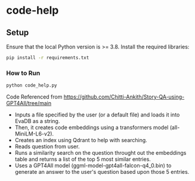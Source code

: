 # code-help

## Setup
Ensure that the local Python version is >= 3.8. Install the required libraries:

```bat
pip install -r requirements.txt
```

### How to Run
```bash
python code_help.py
```

Code Referenced from https://github.com/Chitti-Ankith/Story-QA-using-GPT4All/tree/main

- Inputs a file specified by the user (or a default file) and loads it into EvaDB as a string. 
- Then, it creates code embeddings using a transformers model (all-MiniLM-L6-v2).
- Creates an index using Qdrant to help with searching.
- Reads question from user.
- Runs a similarity search on the question throught out the embeddings table and returns a list of the top 5 most similar entries.
- Uses a GPT4All model (ggml-model-gpt4all-falcon-q4_0.bin) to generate an answer to the user's question based upon those 5 entries.
